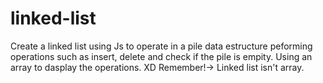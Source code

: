 # linked-list
Create a linked list using Js to operate in a pile data estructure peforming operations such as insert, delete and check if the pile is empity. Using an array
to dasplay the operations. XD
Remember!-> Linked list isn't array.
